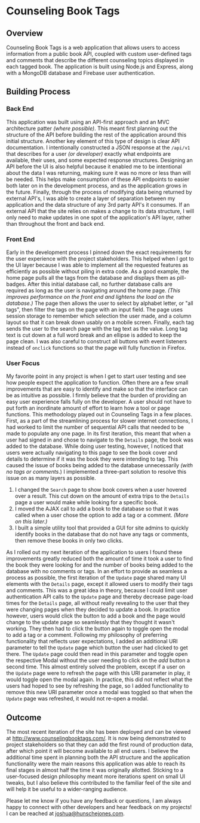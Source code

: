 # Counseling Book Tags

## Overview
Counseling Book Tags is a web application that allows users to access information from a public book API, coupled with custom user-defined tags and comments that describe the different counseling topics displayed in each tagged book. The application is built using Node.js and Express, along with a MongoDB database and Firebase user authentication.

## Building Process

### Back End

This application was built using an API-first approach and an MVC architecture patter *(where possible)*. This meant first planning out the structure of the API before building the rest of the application around this initial structure. Another key element of this type of design is clear API documentation. I intentionally constructed a JSON response at the `/api/v1` that describes for a user *(or developer)* exactly what endpoints are available, their uses, and some expected response structures. Designing an API before the UI is also helpful because it enabled me to be intentional about the data I was returning, making sure it was no more or less than will be needed. This helps make consumption of these API endpoints to easier both later on in the development process, and as the application grows in the future. Finally, through the process of modifying data being returned by external API's, I was able to create  a layer of separation between my application and the data structure of any 3rd party API's it consumes. If an external API that the site relies on makes a change to its data structure, I will only need to make updates in one spot of the application's API layer, rather than throughout the front and back end.

### Front End 

Early in the development process I pinned down the exact requirements for the user experience with the project stakeholders. This helped when I got to the UI layer because I was able to implement all the requested features as efficiently as possible without piling in extra code. As a good example, the home page pulls all the tags from the database and displays them as pill-badges. After this initial database call, no further database calls are required as long as the user is navigating around the home page. *(This improves performance on the front end and lightens the load on the database.)* The page then allows the user to select by alphabet letter, or "all tags", then filter the tags on the page with an input field. The page uses session storage to remember which selection the user made, and a column layout so that it can break down usably on a mobile screen. Finally, each tag sends the user to the search page with the tag text as the value. Long tag text is cut down at a full word break and an ellipse is added to keep the page clean. I was also careful to construct all buttons with event listeners instead of `onclick` functions so that the page will fully function in Firefox.

### User Focus

My favorite point in any project is when I get to start user testing and see how people expect the application to function. Often there are a few small improvements that are easy to identify and make so that the interface can be as intuitive as possible. I firmly believe that the burden of providing an easy user experience falls fully on the developer. A user should not have to put forth an inordinate amount of effort to learn how a tool or page functions. This methodology played out in Counseling Tags in a few places. First, as a part of the streamlining process for slower internet connections, I had worked to limit the number of sequential API calls that needed to be made to populate any one page. In its first iteration, this meant that when a user had signed in and chose to navigate to the `Details` page, the book was added to the database. While doing user testing, however, I noticed that users were actually navigating to this page to see the book cover and details to determine if it was the book they were intending to tag. This caused the issue of books being added to the database unnecessarily *(with no tags or comments*.) I implemented a three-part solution to resolve this issue on as many layers as possible.

1. I changed the `Search` page to show book covers when a user hovered over a result. This cut down on the amount of extra trips to the `Details` page a user would make while looking for a specific book.
2. I moved the AJAX call to add a book to the database so that it was called when a user chose the option to add a tag or a comment. *(More on this later.)*
3. I built a simple utility tool that provided a GUI for site admins to quickly identify books in the database that do not have any tags or comments, then remove these books in only two clicks.

As I rolled out my next iteration of the application to users I found these improvements greatly reduced both the amount of time it took a user to find the book they were looking for and the number of books being added to the database with no comments or tags. In an effort to provide as seamless a process as possible, the first iteration of the `Update` page shared many UI elements with the `Details` page, except it allowed users to modify their tags and comments. This was a great idea in theory, because I could limit user authentication API calls to the `Update` page and thereby decrease page-load times for the `Details` page, all without really revealing to the user that they were changing pages when they decided to update a book. In practice however, users would click the button to add a book and the page would change to the update page so seamlessly that they thought it wasn't working. They then had to click the button again to toggle open the modal to add a tag or a comment. Following my philosophy of preferring functionality that reflects user expectations, I added an additional URI parameter to tell the `Update` page which button the user had clicked to get there. The `Update` page could then read in this parameter and toggle open the respective Modal without the user needing to click on the *add* button a second time. This almost entirely solved the problem, except if a user on the `Update` page were to refresh the page with this URI parameter in play, it would toggle open the modal again. In practice, this did not reflect what the users had hoped to see by refreshing the page, so I added functionality to remove this new URI parameter once a modal was toggled so that when the `Update` page was refreshed, it would not re-open a modal.

## Outcome

The most recent iteration of the site has been deployed and can be viewed at http://www.counselingbooktags.com/. It is now being demonstrated to project stakeholders so that they can add the first round of production data, after which point it will become available to all end users. I believe the additional time spent in planning both the API structure and the application functionality were the main reasons this application was able to reach its final stages in almost half the time it was originally allotted. Sticking to a user-focused design philosophy meant more iterations spent on small UI tweaks, but I also believe this contributed to the familiar feel of the site and will help it be useful to a wider-ranging audience.

Please let me know if you have any feedback or questions, I am always happy to connect with other developers and hear feedback on my projects! I can be reached at joshua@hunschejones.com.
